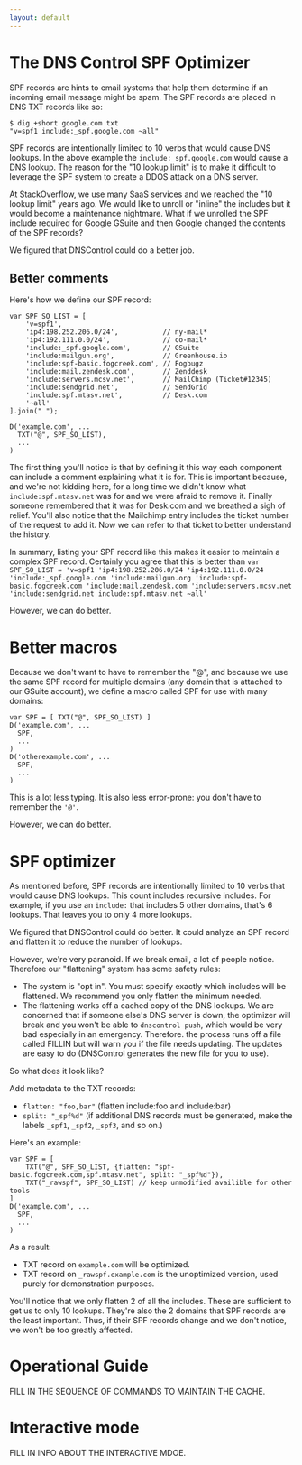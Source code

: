 ```yaml
---
layout: default
---
```


# The DNS Control SPF Optimizer

SPF records are hints to email systems that help them determine if
an incoming email message might be spam.  The SPF records are placed
in DNS TXT records like so:

    $ dig +short google.com txt
    "v=spf1 include:_spf.google.com ~all"

SPF records are intentionally limited to 10 verbs that would cause
DNS lookups. In the above example the `include:_spf.google.com`
would cause a DNS lookup.  The reason for the "10 lookup limit" is
to make it difficult to leverage the SPF system to create a DDOS
attack on a DNS server.

At StackOverflow, we use many SaaS services and we reached the "10
lookup limit" years ago.  We would like to unroll or "inline" the
includes but it would become a maintenance nightmare. What if we
unrolled the SPF include required for Google GSuite and then Google
changed the contents of the SPF records?

We figured that DNSControl could do a better job.

## Better comments

Here's how we define our SPF record:

    var SPF_SO_LIST = [
        'v=spf1',
        'ip4:198.252.206.0/24',           // ny-mail*
        'ip4:192.111.0.0/24',             // co-mail*
        'include:_spf.google.com',        // GSuite
        'include:mailgun.org',            // Greenhouse.io
        'include:spf-basic.fogcreek.com', // Fogbugz
        'include:mail.zendesk.com',       // Zenddesk
        'include:servers.mcsv.net',       // MailChimp (Ticket#12345)
        'include:sendgrid.net',           // SendGrid
        'include:spf.mtasv.net',          // Desk.com
        '~all'
    ].join(" ");

    D('example.com', ...
      TXT("@", SPF_SO_LIST),
      ...
    )

The first thing you'll notice is that by defining it this way each
component can include a comment explaining what it is for.  This
is important because, and we're not kidding here, for a long time
we didn't know what `include:spf.mtasv.net` was for and we were
afraid to remove it.  Finally someone remembered that it was for
Desk.com and we breathed a sigh of relief.  You'll also notice that
the Mailchimp entry includes the ticket number of the request to
add it.  Now we can refer to that ticket to better understand the
history.

In summary, listing your SPF record like this makes it easier to
maintain a complex SPF record. Certainly you agree that this is
better than `var SPF_SO_LIST = 'v=spf1 'ip4:198.252.206.0/24 'ip4:192.111.0.0/24 'include:_spf.google.com 'include:mailgun.org 'include:spf-basic.fogcreek.com 'include:mail.zendesk.com 'include:servers.mcsv.net 'include:sendgrid.net include:spf.mtasv.net ~all'`

However, we can do better.

# Better macros

Because we don't want to have to remember the "@", and because we
use the same SPF record for multiple domains (any domain that is
attached to our GSuite account), we define a macro called SPF for
use with many domains:

    var SPF = [ TXT("@", SPF_SO_LIST) ]
    D('example.com', ...
      SPF,
      ...
    )
    D('otherexample.com', ...
      SPF,
      ...
    )

This is a lot less typing.  It is also less error-prone: you don't have to remember the `'@'`.

However, we can do better.

# SPF optimizer

As mentioned before, SPF records are intentionally limited to 10
verbs that would cause DNS lookups. This count includes recursive
includes. For example, if you use an `include:` that includes 5
other domains, that's 6 lookups.  That leaves you to only 4 more
lookups.

We figured that DNSControl could do better. It could analyze an SPF
record and flatten it to reduce the number of lookups.

However, we're very paranoid. If we break email, a lot of people
notice.  Therefore our "flattening" system has some safety rules:

* The system is "opt in". You must specify exactly which includes will be flattened. We recommend you only flatten the minimum needed.
* The flattening works off a cached copy of the DNS lookups. We are concerned
that if someone else's DNS server is down, the optimizer will break and you
won't be able to `dnscontrol push`, which would be very bad especially in
an emergency.  Therefore. the process runs off a file called FILLIN but will
warn you if the file needs updating.  The updates are easy to do (DNSControl generates
the new file for you to use).

So what does it look like?

Add metadata to the TXT records:

* `flatten: "foo,bar"`  (flatten include:foo and include:bar)
* `split: "_spf%d"`   (if additional DNS records must be generated, make the  labels `_spf1`, `_spf2`, `_spf3`, and so on.)

Here's an example:

    var SPF = [
        TXT("@", SPF_SO_LIST, {flatten: "spf-basic.fogcreek.com,spf.mtasv.net", split: "_spf%d"}),
        TXT("_rawspf", SPF_SO_LIST) // keep unmodified availible for other tools
    ]
    D('example.com', ...
      SPF,
      ...
    )

As a result:

* TXT record on `example.com` will be optimized.
* TXT record on `_rawspf.example.com` is the unoptimized version, used purely for demonstration purposes.

You'll notice that we only flatten 2 of all the includes. These are sufficient to get
us to only 10 lookups. They're also the 2 domains that SPF records are the least important.
Thus, if their SPF records change and we don't notice, we won't be too greatly affected.

# Operational Guide


FILL IN THE SEQUENCE OF COMMANDS TO MAINTAIN THE CACHE.


# Interactive mode

FILL IN INFO ABOUT THE INTERACTIVE MDOE.

